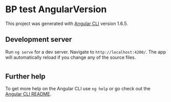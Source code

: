# BP test AngularVersion

This project was generated with [Angular CLI](https://github.com/angular/angular-cli) version 1.6.5.

## Development server

Run `ng serve` for a dev server. Navigate to `http://localhost:4200/`. The app will automatically reload if you change any of the source files.

#
## Further help

To get more help on the Angular CLI use `ng help` or go check out the [Angular CLI README](https://github.com/angular/angular-cli/blob/master/README.md).
